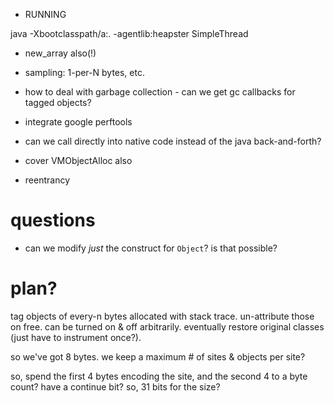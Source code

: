* RUNNING

java -Xbootclasspath/a:. -agentlib:heapster SimpleThread



* new_array also(!)
* sampling: 1-per-N bytes, etc.

* how to deal with garbage collection - can we get gc callbacks for
tagged objects?

* integrate google perftools

* can we call directly into native code instead of the java
back-and-forth?

* cover VMObjectAlloc also

* reentrancy

# questions

* can we modify *just* the construct for `Object`? is that possible?

# plan?


tag objects of every-n bytes allocated with stack trace.  un-attribute
those on free.  can be turned on & off arbitrarily.  eventually
restore original classes (just have to instrument once?).

so we've got 8 bytes.  we keep a maximum # of sites & objects per
site?

so, spend the first 4 bytes encoding the site, and the second 4 to a
byte count?  have a continue bit?  so, 31 bits for the size?

